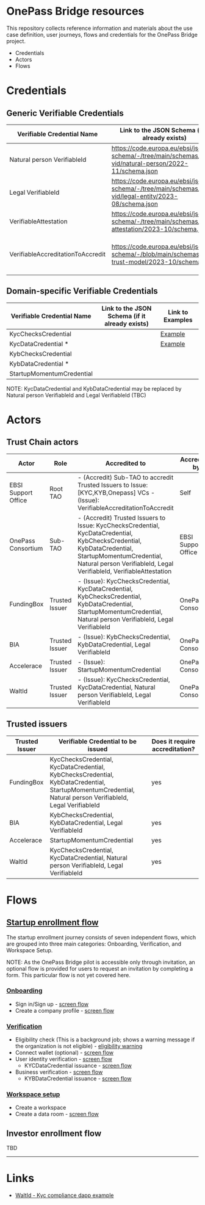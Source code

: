 # OnePass Bridge resources

This repository collects reference information and materials about the use case definition, user journeys, flows and credentials for the OnePass Bridge project.

- Credentials
- Actors
- Flows


# Credentials

## Generic Verifiable Credentials

| Verifiable Credential Name	| Link to the JSON Schema (if it already exists) |	Link to Examples |
|---|---|---|
| Natural person VerifiableId | https://code.europa.eu/ebsi/json-schema/-/tree/main/schemas/ebsi-vid/natural-person/2022-11/schema.json | https://code.europa.eu/ebsi/json-schema/-/tree/main/schemas/ebsi-vid/natural-person/2022-11/examples |
| Legal VerifiableId | https://code.europa.eu/ebsi/json-schema/-/tree/main/schemas/ebsi-vid/legal-entity/2023-08/schema.json | https://code.europa.eu/ebsi/json-schema/-/tree/main/schemas/ebsi-vid/legal-entity/2023-08/examples |
| VerifiableAttestation | https://code.europa.eu/ebsi/json-schema/-/tree/main/schemas/ebsi-attestation/2023-10/schema.json | https://code.europa.eu/ebsi/json-schema/-/tree/main/schemas/ebsi-attestation/2023-10/examples |
| VerifiableAccreditationToAccredit | https://code.europa.eu/ebsi/json-schema/-/blob/main/schemas/ebsi-trust-model/2023-10/schema.json | https://code.europa.eu/ebsi/json-schema/-/blob/main/schemas/ebsi-trust-model/2023-10/examples/TI-accredited-to-attest.json |

## Domain-specific Verifiable Credentials

| Verifiable Credential Name	| Link to the JSON Schema (if it already exists) |	Link to Examples |
|---|---|---|
| KycChecksCredential |  | [Example](credentials/KycChecksCredential/examples/example.json) |
| KycDataCredential * |  |  [Example](credentials/KycDataCredential/examples/example.json) |
| KybChecksCredential |  |
| KybDataCredential * |  |
| StartupMomentumCredential |  |

NOTE: KycDataCredential and KybDataCredential may be replaced by Natural person VerifiableId and Legal VerifiableId (TBC)

# Actors

## Trust Chain actors

| Actor | Role | Accredited to| Accredited by |
|---|---|---|---|
| EBSI Support Office | Root TAO | - (Accredit) Sub-TAO to accredit Trusted Issuers to Issue: [KYC,KYB,Onepass] VCs - (Issue): VerifiableAccreditationToAccredit | Self | |
| OnePass Consortium | Sub-TAO | - (Accredit) Trusted Issuers to Issue: KycChecksCredential, KycDataCredential, KybChecksCredential, KybDataCredential, StartupMomentumCredential, Natural person VerifiableId, Legal VerifiableId, VerifiableAttestation | EBSI Support Office |
| FundingBox | Trusted Issuer | - (Issue): KycChecksCredential, KycDataCredential, KybChecksCredential, KybDataCredential, StartupMomentumCredential, Natural person VerifiableId, Legal VerifiableId | OnePass Consortium  |
| BIA | Trusted Issuer | - (Issue): KybChecksCredential, KybDataCredential, Legal VerifiableId | OnePass Consortium |
| Accelerace | Trusted Issuer | - (Issue): StartupMomentumCredential | OnePass Consortium  |
| WaltId | Trusted Issuer | - (Issue): KycChecksCredential, KycDataCredential, Natural person VerifiableId, Legal VerifiableId | OnePass Consortium  |  


## Trusted issuers

| Trusted Issuer |	Verifiable Credential to be issued |	Does it require accreditation? |
|---|---|---|
| FundingBox | KycChecksCredential, KycDataCredential, KybChecksCredential, KybDataCredential, StartupMomentumCredential, Natural person VerifiableId, Legal VerifiableId | yes |
| BIA | KybChecksCredential, KybDataCredential, Legal VerifiableId | yes |
| Accelerace | StartupMomentumCredential |  yes |
| WaltId | KycChecksCredential, KycDataCredential, Natural person VerifiableId, Legal VerifiableId | yes |


# Flows

## [Startup enrollment flow](screen-flows/startup-enrollment-flow)

The startup enrollment journey consists of seven independent flows, which are grouped into three main categories: Onboarding, Verification, and Workspace Setup. 

NOTE: As the OnePass Bridge pilot is accessible only through invitation, an optional flow is provided for users to request an invitation by completing a form. This particular flow is not yet covered here.

### [Onboarding](screen-flows/startup-enrollment-flow/1-onboarding)

- Sign in/Sign up - [screen flow](screen-flows/startup-enrollment-flow/1-onboarding/1.1-sign-up)
- Create a company profile - [screen flow](screen-flows/startup-enrollment-flow/1-onboarding/1.2-create-organization-profile)

### [Verification](screen-flows/startup-enrollment-flow/2-verification)

- Eligibility check (This is a background job; shows a warning message if the organization is not eligible) - [eligibility warning](screen-flows/startup-enrollment-flow/2-verification/2.0-eligibility-check/2.0.1-eligibility-warning.png)
- Connect wallet (optional) - [screen flow](screen-flows/startup-enrollment-flow/2-verification/2.1-connect-wallet)
- User identity verification - [screen flow](screen-flows/startup-enrollment-flow/2-verification/2.2-KYC)
  - KYCDataCredential issuance - [screen flow](screen-flows/startup-enrollment-flow/2-verification/2.4-KYB)
- Business verification - [screen flow](screen-flows/startup-enrollment-flow/2-verification/2.4-KYB)
  - KYBDataCredential issuance  - [screen flow](screen-flows/startup-enrollment-flow/2-verification/2.5-KYB-credential-issuance) 

### [Workspace setup](screen-flows/startup-enrollment-flow/3-workspace-setup)

- Create a workspace
- Create a data room  - [screen flow](screen-flows/startup-enrollment-flow/3-workspace-setup/3.2-create-data-room)

## Investor enrollment flow

TBD


---


# Links

- [WaltId - Kyc compliance dapp example](https://dapp.walt.xyz/)